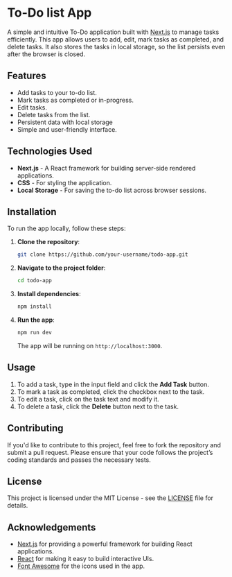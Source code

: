 
# To-Do list App

A simple and intuitive To-Do application built with [Next.js](https://nextjs.org/) to manage tasks efficiently. This app allows users to add, edit, mark tasks as completed, and delete tasks. It also stores the tasks in local storage, so the list persists even after the browser is closed.

## Features

- Add tasks to your to-do list.
- Mark tasks as completed or in-progress.
- Edit tasks.
- Delete tasks from the list.
- Persistent data with local storage 
- Simple and user-friendly interface.

## Technologies Used

- **Next.js** - A React framework for building server-side rendered applications.
- **CSS** - For styling the application.
- **Local Storage** - For saving the to-do list across browser sessions.

## Installation

To run the app locally, follow these steps:

1. **Clone the repository**:
   ```bash
   git clone https://github.com/your-username/todo-app.git
   ```

2. **Navigate to the project folder**:
   ```bash
   cd todo-app
   ```

3. **Install dependencies**:
   ```bash
   npm install
   ```

4. **Run the app**:
   ```bash
   npm run dev
   ```

   The app will be running on `http://localhost:3000`.

## Usage

1. To add a task, type in the input field and click the **Add Task** button.
2. To mark a task as completed, click the checkbox next to the task.
3. To edit a task, click on the task text and modify it.
4. To delete a task, click the **Delete** button next to the task.

## Contributing

If you'd like to contribute to this project, feel free to fork the repository and submit a pull request. Please ensure that your code follows the project’s coding standards and passes the necessary tests.

## License

This project is licensed under the MIT License - see the [LICENSE](LICENSE) file for details.

## Acknowledgements

- [Next.js](https://nextjs.org/) for providing a powerful framework for building React applications.
- [React](https://reactjs.org/) for making it easy to build interactive UIs.
- [Font Awesome](https://fontawesome.com/) for the icons used in the app.
```

